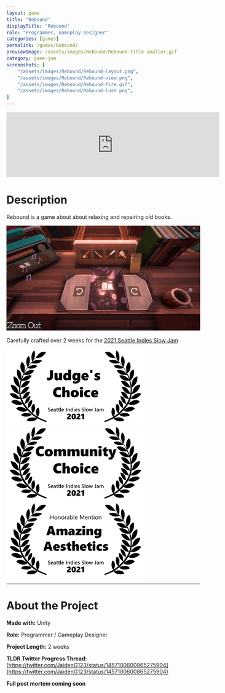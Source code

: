 ```yaml
---
layout: game
title: "Rebound"
displayTitle: "Rebound"
role: "Programmer, Gameplay Designer"
categories: [games]
permalink: /games/Rebound/
previewImage: /assets/images/Rebound/Rebound-title-smaller.gif
category: game-jam
screenshots: [
    "/assets/images/Rebound/Rebound-layout.png",
    "/assets/images/Rebound/Rebound-view.png",
    "/assets/images/Rebound/Rebound-fire.gif",
    "/assets/images/Rebound/Rebound-lust.png",
]
---
```

<div class="itch-container">
<iframe src="https://itch.io/embed/1265597?border_width=2&amp;bg_color=b86f50&amp;fg_color=ffffff" width="554" height="169" frameborder="0"><a href="https://jaideng123.itch.io/rebound">Rebound by Jaiden Gerig, Brandon Garcia, lzklein, bordenary, zruby</a></iframe>
</div>

# Description
Rebound is a game about about relaxing and repairing old books.

![Gif of Gameplay](/assets/images/Rebound/Rebound-cleaning.gif)

Carefully crafted over 2 weeks for the [2021 Seattle Indies Slow Jam](https://itch.io/jam/seattle-indies-slow-jam-2021)

![Winner: Judges Choice](/assets/images/Rebound/judges-choice.png)
![Winner: Community Choice](/assets/images/Rebound/community-choice.png)
![Honorable Mention: Amazing Aesthetics](/assets/images/Rebound/amazing-aesthetics.png)

---
# About the Project
**Made with:** Unity

**Role:** Programmer / Gameplay Designer

**Project Length:** 2 weeks

**TLDR Twitter Progress Thread:** [https://twitter.com/JaidenG123/status/1457100600865275904](https://twitter.com/JaidenG123/status/1457100600865275904)

**Full post mortem coming soon**